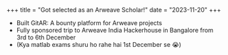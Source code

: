 +++
title = "Got selected as an Arweave Scholar!"
date = "2023-11-20"
+++

- Built GitAR: A bounty platform for Arweave projects
- Fully sponsored trip to Arweave India Hackerhouse in Bangalore from 3rd to 6th December
- (Kya matlab exams shuru ho rahe hai 1st December se 😭)